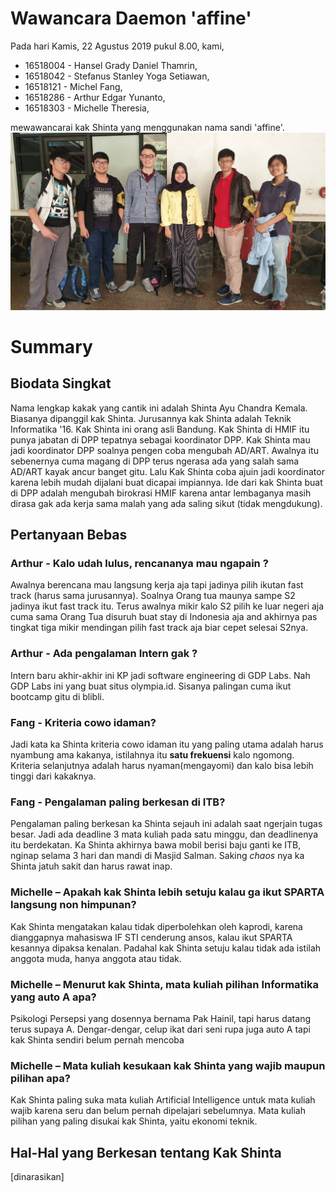# Wawancara Daemon 'affine'
Pada hari Kamis, 22 Agustus 2019 pukul 8.00, kami,
- 16518004 - Hansel Grady Daniel Thamrin,
- 16518042 - Stefanus Stanley Yoga Setiawan,
- 16518121 - Michel Fang,
- 16518286 - Arthur Edgar Yunanto,
- 16518303 - Michelle Theresia,

mewawancarai kak Shinta yang menggunakan nama sandi 'affine'.
![foto bersama](./16518004-16518042-16518121-16518286-16518303.jpg)
# Summary
## Biodata Singkat
  Nama lengkap kakak yang cantik ini adalah Shinta Ayu Chandra Kemala. Biasanya dipanggil kak Shinta. Jurusannya kak Shinta adalah Teknik Informatika '16. Kak Shinta ini orang asli Bandung. Kak Shinta di HMIF itu punya jabatan di DPP tepatnya sebagai koordinator DPP. Kak Shinta mau jadi koordinator DPP soalnya pengen coba mengubah AD/ART. Awalnya itu sebenernya cuma magang di DPP terus ngerasa ada yang salah sama AD/ART kayak ancur banget gitu. Lalu Kak Shinta coba ajuin jadi koordinator karena lebih mudah dijalani buat dicapai impiannya. Ide dari kak Shinta buat di DPP adalah mengubah birokrasi HMIF karena antar lembaganya masih dirasa gak ada kerja sama malah yang ada saling sikut (tidak mengdukung).

## Pertanyaan Bebas

### Arthur - Kalo udah lulus, rencananya mau ngapain ?
  Awalnya berencana mau langsung kerja aja tapi jadinya pilih ikutan fast track (harus sama jurusannya). Soalnya Orang tua maunya sampe S2 jadinya ikut fast track itu. Terus awalnya mikir kalo S2 pilih ke luar negeri aja cuma sama Orang Tua disuruh buat stay di Indonesia aja and akhirnya pas tingkat tiga mikir mendingan pilih fast track aja biar cepet selesai S2nya.
  
### Arthur - Ada pengalaman Intern gak ?
  Intern baru akhir-akhir ini KP jadi software engineering di GDP Labs. Nah GDP Labs ini yang buat situs olympia.id. Sisanya palingan cuma ikut bootcamp gitu di blibli.
  
### Fang - Kriteria cowo idaman?
  Jadi kata ka Shinta kriteria cowo idaman itu yang paling utama adalah harus nyambung ama kakanya, istilahnya itu **satu frekuensi** kalo ngomong. Kriteria selanjutnya adalah harus nyaman(mengayomi) dan kalo bisa lebih tinggi dari kakaknya.
  
### Fang - Pengalaman paling berkesan di ITB?
  Pengalaman paling berkesan ka Shinta sejauh ini adalah saat ngerjain tugas besar. Jadi ada deadline 3 mata kuliah pada satu minggu, dan deadlinenya itu berdekatan. Ka Shinta akhirnya bawa mobil berisi baju ganti ke ITB, nginap selama 3 hari dan mandi di Masjid Salman.  Saking _chaos_ nya ka Shinta jatuh sakit dan harus rawat inap.
  
### Michelle – Apakah kak Shinta lebih setuju kalau ga ikut SPARTA langsung non himpunan?
  Kak Shinta mengatakan kalau tidak diperbolehkan oleh kaprodi, karena dianggapnya mahasiswa IF STI cenderung ansos, kalau ikut SPARTA kesannya dipaksa kenalan. Padahal kak Shinta setuju kalau tidak ada istilah anggota muda, hanya anggota atau tidak.
  
### Michelle – Menurut kak Shinta, mata kuliah pilihan Informatika yang auto A apa?
  Psikologi Persepsi yang dosennya bernama Pak Hainil, tapi harus datang terus supaya A. Dengar-dengar, celup ikat dari seni rupa juga auto A tapi kak Shinta sendiri belum pernah mencoba
  
### Michelle – Mata kuliah kesukaan kak Shinta yang wajib maupun pilihan apa?
  Kak Shinta paling suka mata kuliah Artificial Intelligence untuk mata kuliah wajib karena seru dan belum pernah dipelajari sebelumnya. Mata kuliah pilihan yang paling disukai kak Shinta, yaitu ekonomi teknik.
 
## Hal-Hal yang Berkesan tentang Kak Shinta
  [dinarasikan]
